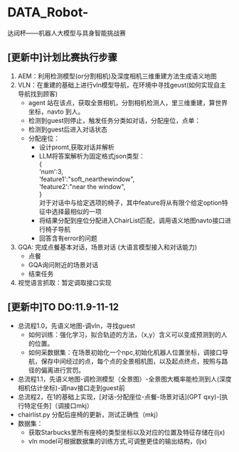 # DATA_Robot-
达闼杯——机器人大模型与具身智能挑战赛
## [更新中]计划比赛执行步骤
1. AEM：利用检测模型(or分割相机)及深度相机三维重建方法生成语义地图
2. VLN：在重建的基础上进行vln模型导航，在环境中寻找geust(如何实现自主导航找到顾客)
    * agent 站在该点，获取全景相机，分割相机检测人，里三维重建，算世界坐标，navto 到人。
    * 检测到guest则停止，触发任务分类如对话，分配座位，点单：
    * 检测到guest后进入对话状态
    * 分配座位：
        * 设计promt,获取对话并解析
        * LLM将答案解析为固定格式json类型：\
            {\
            'num':3,      
            'feature1':"soft_nearthewindow",\
            'feature2':"near the window",\
            }\
        对于对话中与给定选项的椅子，其中feature将从有限个给定option特征中选择最相似的一项
        * 将结果分配到座位分配进入ChairList匹配，调用语义地图navto接口进行椅子导航
        * 回答含有error的问题
4. GQA: 完成点餐基本对话，场景对话 (大语言模型接入和对话能力)
    * 点餐
    * GQA询问附近的场景对话
    * 结束任务
5. 视觉语言抓取：暂定调取接口实现

## [更新中]TO DO:11.9-11-12 
* 总流程1.0，先语义地图-调vln，寻找guest
    * 如何训练：强化学习，拟合轨迹的方法，（x,y）含义可以变成预测到的人的位置。
    * 如何采数据集：在场景初始化一个npc,初始化机器人位置坐标，调接口导航，保存中间经过的点，每个点的全景相机图，以及起点终点，按照与路径的偏离进行赏罚。
* 总流程1.1，先语义地图-调检测模型（全景图）-全景图大概率能检测到人(深度相机估计坐标)-调nav接口走到guest前
* 总流程2，在1的基础上实现，[对话-分配座位-点餐-场景对话](GPT qxy)-[执行特定任务]（调接口mkj）
* chairlist.py 分配后座椅的更新，测试正确性（mkj）
* 数据集：
    * 获取Starbucks里所有座椅的类型坐标以及对应的位置及特征存储在(ljx)
    * vln model可根据数据集的训练方式,可调整更佳的输出结构，(ljx)
